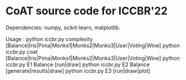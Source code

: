 # CoAT source code for ICCBR'22

Dependencies: numpy, scikit-learn, matplotlib.

Usage :
        python iccbr.py complexity [Balance|Iris|Pima|Monks1|Monks2|Monks3|User|Voting|Wine]
        python iccbr.py coat [Balance|Iris|Pima|Monks1|Monks2|Monks3|User|Voting|Wine]
        python iccbr.py E1 Balance [run|draw]
        python iccbr.py E2 Balance [generate|results|draw]
        python iccbr.py E3 [run|draw|plot]
